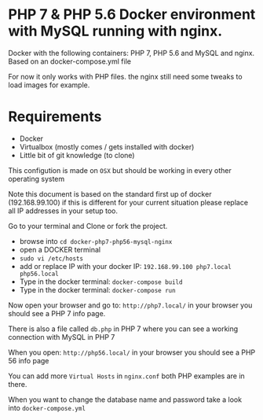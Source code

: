 
# PHP 7 & PHP 5.6 Docker environment with MySQL running with nginx.
Docker with the following containers: PHP 7, PHP 5.6 and MySQL and nginx. Based on an docker-compose.yml file

For now it only works with PHP files. the nginx still need some tweaks to load images for example.

# Requirements
- Docker
- Virtualbox (mostly comes / gets installed with docker)
- Little bit of git knowledge (to clone)

This configution is made on `OSX` but should be working in every other operating system

Note this document is based on the standard first up of docker (192.168.99.100) if this is different for your current situation please replace all IP addresses in your setup too.

Go to your terminal and Clone or fork the project.


- browse into `cd docker-php7-php56-mysql-nginx`
- open a DOCKER terminal 
- `sudo vi /etc/hosts`
- add or replace IP with your docker IP: `192.168.99.100 php7.local php56.local`
- Type in the docker terminal: `docker-compose build`
- Type in the docker terminal: `docker-compose run`

Now open your browser and go to: `http://php7.local/`
in your browser you should see a PHP 7 info page. 

There is also a file called `db.php` in PHP 7 where you can see a working connection with MySQL in PHP 7

When you open: `http://php56.local/` 
in your browser you should see a PHP 56 info page

You can add more `Virtual Hosts` in `nginx.conf` both PHP examples are in there.

When you want to change the database name and password take a look into `docker-compose.yml`
